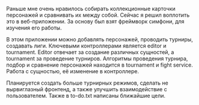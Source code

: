 Раньше мне очень нравилось собирать коллекционные карточки персонажей и сравнивать их между собой. Сейчас я решил воплотить это в веб-приложении. За основу был взят фреймворк симфони, для изучения его работы. 

В этом приложении можно добавлять персонажей, проводить турниры, создавать лиги. Ключевыми контроллерами является editor и tournament. Editor отвечает за создание различных сущностей, а tournament за проведение турниров.
Алгоритмы проведения турнира, подбор и сравнение персонажей находится в tournament и fight service. Работа с сущностью, её изменение в контроллере.

Планируется создать больше турнирных режимов, сделать не вырвиглазный фронтенд, а также улучшить взаимодействие с пользователем. Также в to-do.txt написаны ближайшие цели.
